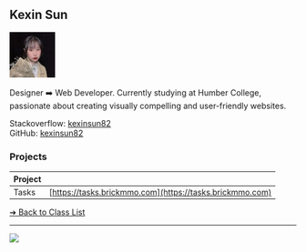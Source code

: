 <style>@import url("//readme.codeadam.ca/readme.css");</style>

## Kexin Sun

![Kexin Sun](../images/kexinsun82.jpg)


Designer ➡️ Web Developer. Currently studying at Humber College, passionate about creating visually compelling and user-friendly websites.

Stackoverflow: [kexinsun82](https://stackoverflow.com/users/27186612/kexinsun82)  
GitHub: [kexinsun82](https://github.com/kexinsun82)

### Projects

| Project |                                                          |
| ------- | -------------------------------------------------------- |
| Tasks   | [https://tasks.brickmmo.com](https://tasks.brickmmo.com) |

[&#10132; Back to Class List](/)

---

<a href="https://brickmmo.com">
<img src="https://brickmmo.com/images/brickmmo-logo-horizontal.jpg" width="100">
</a>
